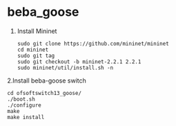 # beba_goose
1. Install Mininet
   ```
   sudo git clone https://github.com/mininet/mininet
   cd mininet
   sudo git tag
   sudo git checkout -b mininet-2.2.1 2.2.1
   sudo mininet/util/install.sh -n
   ```

2.Install beba-goose switch
  ```
  cd ofsoftswitch13_goose/
  ./boot.sh
  ./configure
  make
  make install
  ```
